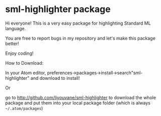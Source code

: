 # sml-highlighter package

Hi everyone! This is a very easy package for highlighting Standard ML language.

You are free to report bugs in my repository and let's make this package better!

Enjoy coding!

How to Download:

In your Atom editor, preferences->packages->install->search"sml-highlighter" and download to install!

Or

go to http://github.com/liyouvane/sml-highlighter to download the whole package and put them into your local package folder (which is always `~/.atom/packages`)
